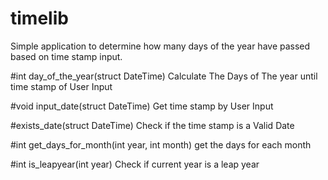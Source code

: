# timelib
Simple application to determine how many days of the year have passed based on time stamp input.

#int day_of_the_year(struct DateTime)
Calculate The Days of The year until time stamp of User Input

#void input_date(struct DateTime)
Get time stamp by User Input

#exists_date(struct DateTime)
Check if the time stamp is a Valid Date

#int get_days_for_month(int year, int month)
get the days for each month

#int is_leapyear(int year)
Check if current year is a leap year
